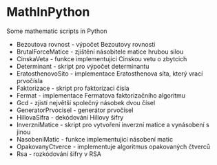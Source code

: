 MathInPython
============

Some mathematic scripts in Python

- Bezoutova rovnost - výpočet Bezoutovy rovnosti
- BrutalForceMatice - zjištění násobitele matice hrubou silou
- CinskaVeta - funkce implementujici Cinskou vetu o zbytcich
- Determinant - skript pro výpočet determinantu
- EratosthenovoSito - implementace Eratosthenova síta, který vrací prvočísla
- Faktorizace - skript pro faktorizaci čísla
- Fermat - implementace Fermatova faktorizačního algoritmu
- Gcd - zjistí největší společný násobek dvou čísel
- GeneratorPrvocisel - generátor prvočísel
- HillovaSifra - dekódování Hillovy šifry
- InverzniMatice - skript pro vytvoření inverzní matice a vynásobení s jinou
- NasobeniMatic - funkce implementujicí násobení matic
- OpakovanyCtverce - implementuje algoritmus opakovaných čtverců
- Rsa - rozkódování šifry v RSA
